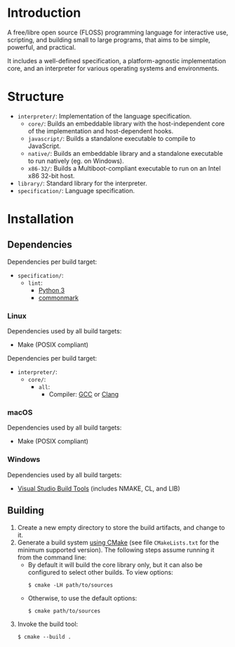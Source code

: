 # Introduction

A free/libre open source (FLOSS) programming language for interactive use, scripting, and building small to large programs, that aims to be simple, powerful, and practical.

It includes a well-defined specification, a platform-agnostic implementation core, and an interpreter for various operating systems and environments.

# Structure

- `interpreter/`: Implementation of the language specification.
  - `core/`: Builds an embeddable library with the host-independent core of the implementation and host-dependent hooks.
  - `javascript/`: Builds a standalone executable to compile to JavaScript.
  - `native/`: Builds an embeddable library and a standalone executable to run natively (eg. on Windows).
  - `x86-32/`: Builds a Multiboot-compliant executable to run on an Intel x86 32-bit host.
- `library/`: Standard library for the interpreter.
- `specification/`: Language specification.

# Installation

## Dependencies

Dependencies per build target:

- `specification/`:
  - `lint`:
    - [Python 3](https://www.python.org/downloads/)
    - [commonmark](https://pypi.org/project/commonmark/)

### Linux

Dependencies used by all build targets:

- Make (POSIX compliant)

Dependencies per build target:

- `interpreter/`:
  - `core/`:
    - `all`:
      - Compiler: [GCC](https://gcc.gnu.org/) or [Clang](https://clang.llvm.org/)

### macOS

Dependencies used by all build targets:

- Make (POSIX compliant)

### Windows

Dependencies used by all build targets:

- [Visual Studio Build Tools](https://www.visualstudio.com/thank-you-downloading-visual-studio/?sku=BuildTools) (includes NMAKE, CL, and LIB)

## Building

1. Create a new empty directory to store the build artifacts, and change to it.
2. Generate a build system [using CMake](https://cmake.org/runningcmake/) (see file `CMakeLists.txt` for the minimum supported version). The following steps assume running it from the command line:
   - By default it will build the core library only, but it can also be configured to select other builds. To view options:
     ```
     $ cmake -LH path/to/sources
     ```
   - Otherwise, to use the default options:
     ```
     $ cmake path/to/sources
     ```
3. Invoke the build tool:
   ```
   $ cmake --build .
   ```
